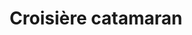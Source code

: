 ---
layout: layout_generic
language: fr
season: summer
type: B2B
menu: seminaire
topnav_color_text: 
title: Croisière catamaran
permalink: "/fr/seminaires-ete/activites/croisiere-catamaran"
meta-title: Croisière catamaran
meta-description: Soirée privée, de 19h à 23h, à bord d'un catamaran
image01_href: https://res.cloudinary.com/deddrj0yb/image/upload/v1654242591/website/Seminaires/ete/mike-swigunski-XClsGH4JuhA-unsplash.jpg
image01_alt: A bord d'un catamaran géant pour un croisière privée de 4h
redirection_from:
price: 135
headline: Soirée privée, de 19h à 23h, à bord d'un catamaran géant avec soleil couchant et une vue imprenable sur la baie des anges. 
page_sections:
- template: 2colTitreTxt
  title: Croisière catamaran
  content: |-
    Soirée privée, de 19h à 23h, à bord d'un catamaran géant avec soleil couchant et une vue imprenable sur la baie des anges. Profitez d'un cocktail et d'un dîner en mer avec plusieurs menus au choix. Le catamaran offre des possibiltés de plongée en mer, de kayak de emr et de paddle. Le tout avec un reportage photo pour un moment inoubliable.
- template: 4col2imgTxtImg
  title: A partir de <br> 135€ / pers.
  baseline: |-
    - Une vue sur la baie des anges<br>
    - Coucher de soleil<br>
    - Cocktail et dîner en mer<br>
    - Possibilités à bord : plongée, kayak de mer, paddle<br>
    - Reportage photo
  button_more: True
  button:
    text_button: Demander un devis
    alt_button: Bouton d'accès au formulaire de demande de devis pour un séminaire d'entreprise
    href_button: /fr/seminaire-devis/
  ImageLeft:
    image_href: https://res.cloudinary.com/deddrj0yb/image/upload/v1654242591/website/Seminaires/ete/mike-swigunski-XClsGH4JuhA-unsplash.jpg
    alt_href: Un catamaran sur les eaux claires de la côte d'Azur
  ImageMiddle:
    image_href: https://res.cloudinary.com/deddrj0yb/image/upload/v1654242593/website/Seminaires/ete/alex-perez-FS7UNiVGeWQ-unsplash.jpg
    alt_href: Un catamaran vu du ciel file sur les eaux
  ImageRight:
    image_href: https://res.cloudinary.com/deddrj0yb/image/upload/v1654242594/website/Seminaires/ete/patrick-lalonde-EnFbpYeGIp0-unsplash.jpg
    alt_href: 2 catamarans amarés au mouillage pour une soirée privées prestigieuse
- template: heroImageFull
  image_href: https://res.cloudinary.com/deddrj0yb/image/upload/v1654242591/website/Seminaires/ete/mike-swigunski-XClsGH4JuhA-unsplash.jpg
  gradient: non
  headline:
    title: Croisière privée<br> en catamaran géant.<br> Un moment magique et inoubliable pour votre équipe
    color: white
  Button1:
    title: Devis à partir de 135€
    link: /fr/seminaire-devis/
  button_2_more: false
---